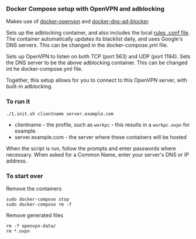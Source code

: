 
### Docker Compose setup with OpenVPN and adblocking


Makes use of [docker-openvpn](https://github.com/kylemanna/docker-openvpn/) and [docker-dns-ad-blocker](https://github.com/oznu/docker-dns-ad-blocker).  


Sets up the adblocking container, and also includes the local [rules .conf file](dnsmasq-rules/myblacklist.conf). The container automatically updates its blacklist daily, and uses Google's DNS servers.  This can be changed in the docker-compose.yml file. 

Sets up OpenVPN to listen on both TCP (port 563) and UDP (port 1194).  Sets the DNS server to be the above adblocking container. This can be changed int he docker-compose.yml file. 

Together, this setup allows for you to connect to this OpenVPN server, with built-in adblocking. 

### To run it

    ./1.init.sh clientname server.example.com


* clientname - the profile, such as `workpc` - this results in a `workpc.ovpn` for example.
* server.example.com - the server where these containers will be hosted

When the script is run, follow the prompts and enter passwords where necessary. When asked for a Common Name, enter your server's DNS or IP address.



### To start over

Remove the containers

    sudo docker-compose stop
    sudo docker-compose rm -f

Remove generated files

    rm -f openvpn-data/
    rm *.ovpn

    